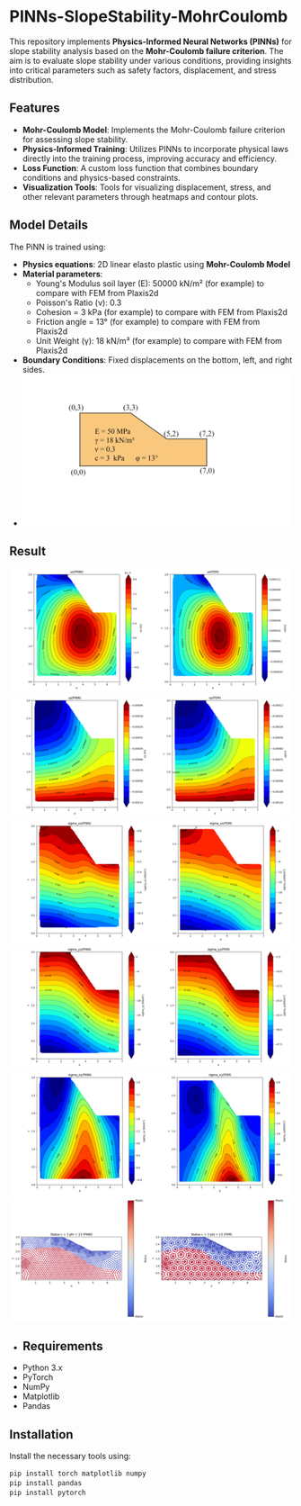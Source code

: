 # PINNs-SlopeStability-MohrCoulomb
This repository implements **Physics-Informed Neural Networks (PINNs)** for slope stability analysis based on the **Mohr-Coulomb failure criterion**. The aim is to evaluate slope stability under various conditions, providing insights into critical parameters such as safety factors, displacement, and stress distribution.

## Features
- **Mohr-Coulomb Model**: Implements the Mohr-Coulomb failure criterion for assessing slope stability.
- **Physics-Informed Training**: Utilizes PINNs to incorporate physical laws directly into the training process, improving accuracy and efficiency.
- **Loss Function**: A custom loss function that combines boundary conditions and physics-based constraints.
- **Visualization Tools**: Tools for visualizing displacement, stress, and other relevant parameters through heatmaps and contour plots.

## Model Details

The PiNN is trained using:
- **Physics equations**: 2D linear elasto plastic using **Mohr-Coulomb Model**
- **Material parameters**:
  - Young's Modulus soil layer (E): 50000 kN/m²   (for example) to compare with FEM from Plaxis2d
  - Poisson's Ratio (ν): 0.3
  - Cohesion = 3 kPa (for example) to compare with FEM from Plaxis2d
  - Friction angle = 13° (for example) to compare with FEM from Plaxis2d
  - Unit Weight (γ): 18 kN/m³ (for example) to compare with FEM from Plaxis2d
- **Boundary Conditions**: Fixed displacements on the bottom, left, and right sides.
- ![Slope Stability Visualization - Dimension](Dimension-Material-Properties.png)

## Result
![Slope Stability Visualization - ux](ux.png)
![Slope Stability Visualization - uy](uy.png)
![Slope Stability Visualization - sigma_xx](sigma_xx.png)
![Slope Stability Visualization - sigma_yy](sigma_yy.png)
![Slope Stability Visualization - sigma_xy](sigma_xy.png)
![Slope Stability Visualization - Plastic point](Plastic_point.png)

- ## Requirements
- Python 3.x
- PyTorch
- NumPy
- Matplotlib
- Pandas
## Installation

Install the necessary tools using:

```bash
pip install torch matplotlib numpy
pip install pandas
pip install pytorch
